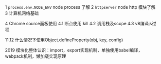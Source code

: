 1 `process.env.NODE_ENV` node process 了解
2 `httpserver` node http 模块了解
3 计算机网络基础

4 Chrome source面板使用
4.1 断点使用 kill
4.2 调用栈及scope
4.3 v8编译js过程

11.12 什么情况下使用Object.defineProperty(obj, key, config)

2019
模块化整体认识：import，export实现机制，单独使用babel编译，webpack机制，懒加载实现原理
